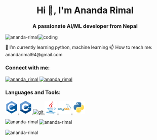 <h1 align="center">Hi 👋, I'm Ananda Rimal</h1> <h3 align="center">A passionate AI/ML developer from Nepal</h3> <img align="right" alt="coding" width="400" src="https://i.pinimg.com/originals/bd/4e/d3/bd4ed327189c2a56695beb91cd534570.gif" /> <p align="left"> <img src="https://komarev.com/ghpvc/?username=ananda-rimal&label=Profile%20views&color=0e75b6&style=flat" alt="ananda-rimal" /> </p>
🌱 I’m currently learning python, machine learning
📫 How to reach me: anandarimal94@gmail.com
<h3 align="left">Connect with me:</h3> <p align="left"> <a href="https://twitter.com/ananda_rimal" target="blank"> <img align="center" src="https://raw.githubusercontent.com/rahuldkjain/github-profile-readme-generator/master/src/images/icons/Social/twitter.svg" alt="ananda_rimal" height="30" width="40" /> </a> <a href="https://www.facebook.com/profile.php?id=100078209768946" target="blank"> <img align="center" src="https://raw.githubusercontent.com/rahuldkjain/github-profile-readme-generator/master/src/images/icons/Social/facebook.svg" alt="ananda_rimal" height="30" width="40" /> </a> </p> <h3 align="left">Languages and Tools:</h3> <p align="left"> <a href="https://www.cprogramming.com/" target="_blank" rel="noreferrer"> <img src="https://raw.githubusercontent.com/devicons/devicon/master/icons/c/c-original.svg" alt="c" width="40" height="40" /> </a> <a href="https://www.w3schools.com/cpp/" target="_blank" rel="noreferrer"> <img src="https://raw.githubusercontent.com/devicons/devicon/master/icons/cplusplus/cplusplus-original.svg" alt="cplusplus" width="40" height="40" /> </a> <a href="https://git-scm.com/" target="_blank" rel="noreferrer"> <img src="https://www.vectorlogo.zone/logos/git-scm/git-scm-icon.svg" alt="git" width="40" height="40" /> </a> <a href="https://www.java.com" target="_blank" rel="noreferrer"> <img src="https://raw.githubusercontent.com/devicons/devicon/master/icons/java/java-original.svg" alt="java" width="40" height="40" /> </a> <a href="https://www.mysql.com/" target="_blank" rel="noreferrer"> <img src="https://raw.githubusercontent.com/devicons/devicon/master/icons/mysql/mysql-original-wordmark.svg" alt="mysql" width="40" height="40" /> </a> <a href="https://www.python.org" target="_blank" rel="noreferrer"> <img src="https://raw.githubusercontent.com/devicons/devicon/master/icons/python/python-original.svg" alt="python" width="40" height="40" /> </a> </p> <p><img align="left" src="https://github-readme-stats.vercel.app/api/top-langs?username=ananda-rimal&show_icons=true&locale=en&layout=compact" alt="ananda-rimal" /></p> <p>&nbsp;<img align="center" src="https://github-readme-stats.vercel.app/api?username=ananda-rimal&show_icons=true&locale=en" alt="ananda-rimal" /></p> <p><img align="center" src="https://github-readme-streak-stats.herokuapp.com/?user=ananda-rimal&" alt="ananda-rimal" /></p>
